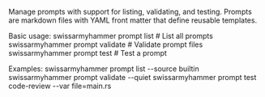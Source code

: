 Manage prompts with support for listing, validating, and testing.
Prompts are markdown files with YAML front matter that define reusable templates.

Basic usage:
  swissarmyhammer prompt list                    # List all prompts
  swissarmyhammer prompt validate                # Validate prompt files
  swissarmyhammer prompt test <name>             # Test a prompt


Examples:
  swissarmyhammer prompt list --source builtin
  swissarmyhammer prompt validate --quiet
  swissarmyhammer prompt test code-review --var file=main.rs
